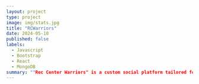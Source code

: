 ```yaml
---
layout: project
type: project
image: img/stats.jpg
title: "RCWarriors"
date: 2024-05-10
published: false
labels:
  - Javascript
  - Bootstrap
  - React
  - MongoDB
summary: ""Rec Center Warriors" is a custom social platform tailored for the University of Hawaii at Manoa community, connecting both seasoned gym enthusiasts and those just starting their fitness journey. With features like Gym Buddy, users can create profiles, connect with friends, join groups, and share updates related to fitness and wellness. It's a supportive space where members can motivate each other, find workout partners, and engage in discussions about staying healthy. Whether you're a gym veteran or a newbie, "Rec Center Warriors" offers a welcoming environment where everyone can thrive together."
---
```

